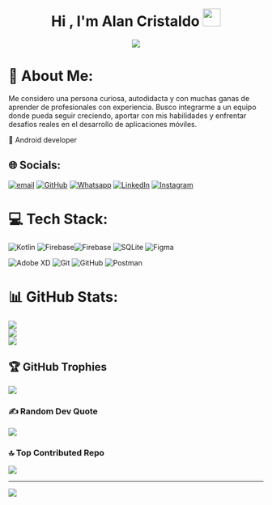 <h1 align="center">Hi , I'm Alan Cristaldo <img src="https://media.giphy.com/media/hvRJCLFzcasrR4ia7z/giphy.gif" width="35"></h1>
<p align="center">

<img src = "https://storage.googleapis.com/gweb-developer-goog-blog-assets/images/Android-Studio-banner_1.original.png">

# 💫 About Me:
Me considero una persona curiosa, autodidacta y con muchas ganas de aprender de profesionales con experiencia. Busco integrarme a un equipo donde pueda seguir creciendo, aportar con mis habilidades y enfrentar desafíos reales en el desarrollo de aplicaciones móviles.

 📲 Android developer


## 🌐 Socials:
[![email](https://img.shields.io/badge/Email-D14836?logo=gmail&logoColor=white)](mailto:alanbenites999@gmail.com) 
<a href="https://github.com/7oSkaaa"><img src="https://img.shields.io/badge/github-%23181717.svg?style=plastic&logo=github&logoColor=white" alt="GitHub"/></a>
	<a href="https://wa.me/0201208822340"><img src="https://img.shields.io/badge/whatsapp-%2325D366.svg?style=plastic&logo=whatsapp&logoColor=white" alt="Whatsapp"/></a>
	<a href="https://www.linkedin.com/in/7oskaa/"><img src="https://img.shields.io/badge/linkedin-%230A66C2.svg?style=plastic&logo=linkedin&logoColor=white" alt="LinkedIn"/></a>
	<a href="https://www.instagram.com/ahmed_7oskaa/"><img src="https://img.shields.io/badge/instagram-%23E4405F.svg?style=plastic&logo=instagram&logoColor=white" alt="Instagram"/></a>


# 💻 Tech Stack:
![Kotlin](https://img.shields.io/badge/kotlin-%237F52FF.svg?style=for-the-badge&logo=kotlin&logoColor=white) 
![Firebase](https://img.shields.io/badge/firebase-%23039BE5.svg?style=for-the-badge&logo=firebase)![Firebase](https://img.shields.io/badge/firebase-a08021?style=for-the-badge&logo=firebase&logoColor=ffcd34)
![SQLite](https://img.shields.io/badge/sqlite-%2307405e.svg?style=for-the-badge&logo=sqlite&logoColor=white) ![Figma](https://img.shields.io/badge/figma-%23F24E1E.svg?style=for-the-badge&logo=figma&logoColor=white) 

![Adobe XD](https://img.shields.io/badge/Adobe%20XD-470137?style=for-the-badge&logo=Adobe%20XD&logoColor=#FF61F6) ![Git](https://img.shields.io/badge/git-%23F05033.svg?style=for-the-badge&logo=git&logoColor=white) ![GitHub](https://img.shields.io/badge/github-%23121011.svg?style=for-the-badge&logo=github&logoColor=white) ![Postman](https://img.shields.io/badge/Postman-FF6C37?style=for-the-badge&logo=postman&logoColor=white)
# 📊 GitHub Stats:
![](https://github-readme-stats.vercel.app/api?username=006900&theme=catppuccin_mocha&hide_border=true&include_all_commits=true&count_private=false)<br/> ![](https://nirzak-streak-stats.vercel.app/?user=006900&theme=catppuccin_mocha&hide_border=true)<br/>
![](https://github-readme-stats.vercel.app/api/top-langs/?username=006900&theme=catppuccin_mocha&hide_border=true&include_all_commits=true&count_private=false&layout=compact)

## 🏆 GitHub Trophies
![](https://github-profile-trophy.vercel.app/?username=006900&theme=nord&no-frame=false&no-bg=true&margin-w=4)

### ✍️ Random Dev Quote
![](https://quotes-github-readme.vercel.app/api?type=horizontal&theme=merko)

### 🔝 Top Contributed Repo
![](https://github-contributor-stats.vercel.app/api?username=006900&limit=5&theme=shadow_green&combine_all_yearly_contributions=true)

---
[![](https://visitcount.itsvg.in/api?id=006900&icon=0&color=0)](https://visitcount.itsvg.in)

<!-- Proudly created with GPRM ( https://gprm.itsvg.in ) -->
